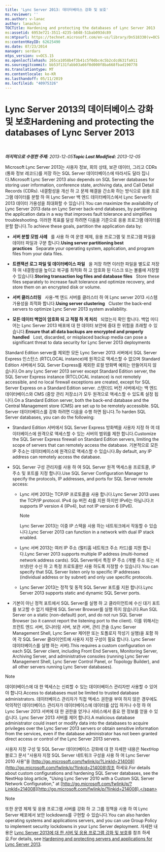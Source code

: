 ```yaml
---
title: 'Lync Server 2013: 데이터베이스 강화 및 보호'
ms.reviewer: ''
ms.author: v-lanac
author: lanachin
TOCTitle: Hardening and protecting the databases of Lync Server 2013
ms:assetid: 6953e721-3511-4235-b848-51bab093dc89
ms:mtpsurl: https://technet.microsoft.com/en-us/library/Dn518330(v=OCS.15)
ms:contentKeyID: 62625490
ms.date: 07/23/2014
manager: serdars
mtps_version: v=OCS.15
ms.openlocfilehash: 265ca1058b4f3b41c5f0dbc4c5b2cdcd631fa911
ms.sourcegitcommit: bb53f131fabb03a66f0d000f8ba668fbad190778
ms.translationtype: MT
ms.contentlocale: ko-KR
ms.lasthandoff: 05/11/2019
ms.locfileid: "40975326"
---
```

<div data-xmlns="http://www.w3.org/1999/xhtml">

<div class="topic" data-xmlns="http://www.w3.org/1999/xhtml" data-msxsl="urn:schemas-microsoft-com:xslt" data-cs="http://msdn.microsoft.com/en-us/">

<div data-asp="http://msdn2.microsoft.com/asp">

# <a name="hardening-and-protecting-the-databases-of-lync-server-2013"></a><span data-ttu-id="99bcf-102">Lync Server 2013의 데이터베이스 강화 및 보호</span><span class="sxs-lookup"><span data-stu-id="99bcf-102">Hardening and protecting the databases of Lync Server 2013</span></span>

</div>

<div id="mainSection">

<div id="mainBody">

<span> </span>

<span data-ttu-id="99bcf-103">_**마지막으로 수정한 주제:** 2013-12-05_</span><span class="sxs-lookup"><span data-stu-id="99bcf-103">_**Topic Last Modified:** 2013-12-05_</span></span>

<span data-ttu-id="99bcf-104">Microsoft Lync Server 2013는 사용자 정보, 회의 상태, 보관 데이터, 그리고 CDRs (통화 정보 레코드)를 저장 하는 SQL Server 데이터베이스에 따라서도 달라 집니다.</span><span class="sxs-lookup"><span data-stu-id="99bcf-104">Microsoft Lync Server 2013 also depends on SQL Server databases for storing user information, conference state, archiving data, and Call Detail Records (CDRs).</span></span> <span data-ttu-id="99bcf-105">내결함성을 개선 하 고 문제 해결을 간소화 하는 방식으로 응용 프로그램 데이터를 분할 하 여 Lync Server 백 엔드 데이터베이스에서 Lync Server의 2013 데이터 가용성을 최대화할 수 있습니다.</span><span class="sxs-lookup"><span data-stu-id="99bcf-105">You can maximize the availability of Lync Server 2013 data on Lync Server back-end databases, by partitioning the application data in a way that improves fault tolerance and simplifies troubleshooting.</span></span> <span data-ttu-id="99bcf-106">이러한 목표를 달성 하려면 다음을 기준으로 응용 프로그램 데이터를 분할 합니다.</span><span class="sxs-lookup"><span data-stu-id="99bcf-106">To achieve these goals, partition the application data by:</span></span>

  - <span data-ttu-id="99bcf-107">**서버 분할 모범 사례**   를 사용 하 여 운영 체제, 응용 프로그램 및 프로그램 파일을 데이터 파일과 구분 합니다.</span><span class="sxs-lookup"><span data-stu-id="99bcf-107">**Using server partitioning best practices**   Separate your operating system, application, and program files from your data files.</span></span>

  - <span data-ttu-id="99bcf-108">**트랜잭션 로그 파일 및 데이터베이스 파일**   을 저장 하면 이러한 파일을 별도로 저장 하 여 내결함성을 높이고 복구를 최적화 하 고 암호화 된 디스크 또는 볼륨에 저장할 수 있습니다.</span><span class="sxs-lookup"><span data-stu-id="99bcf-108">**Storing transaction log files and database files**   Store these files separately to increase fault tolerance and optimize recovery, and store them on an encrypted disk or volume.</span></span>

  - <span data-ttu-id="99bcf-109">**서버 클러스터링**   사용-백 엔드 서버를 클러스터 하 여 Lync server 2013 시스템 가용성을 최적화 합니다.</span><span class="sxs-lookup"><span data-stu-id="99bcf-109">**Using server clustering**   Cluster the back-end servers to optimize Lync Server 2013 system availability.</span></span>

  - <span data-ttu-id="99bcf-110">**모든 데이터 백업이 암호화 되 고 적절 하 게 처리**   되었는지 확인 합니다. 백업 미디어는 Lync Server 2013 배포에 대 한 데이터 보안에 중대 한 위험을 초래할 수 있습니다.</span><span class="sxs-lookup"><span data-stu-id="99bcf-110">**Ensure that all data backups are encrypted and properly handled**   Lost, discarded, or misplaced backup media can pose a significant threat to data security for Lync Server 2013 deployments</span></span>

<span data-ttu-id="99bcf-111">Standard Edition server를 제외한 모든 Lync Server 2013 서버에서 SQL Server Express 인스턴스 (RTCLOCAL instance)에 원격으로 액세스할 수 없으며 Standard Edition 서버에서 SQL Server Express를 제외한 로컬 방화벽 예외는 만들어지지 않습니다.</span><span class="sxs-lookup"><span data-stu-id="99bcf-111">On any Lync Server 2013 server except Standard Edition server, the SQL Server Express instance (RTCLOCAL instance) is not remotely accessible, and no local firewall exceptions are created, except for SQL Server Express on a Standard Edition server.</span></span> <span data-ttu-id="99bcf-112">스탠더드 버전 서버에서는 백 엔드 데이터베이스와 CMS (중앙 관리 저장소)가 모두 원격으로 액세스할 수 있도록 설정 됩니다.</span><span class="sxs-lookup"><span data-stu-id="99bcf-112">On a Standard Edition server, both the back-end database and the Central Management store (CMS) are set up to be remotely accessible.</span></span> <span data-ttu-id="99bcf-113">SQL Server 데이터베이스를 강화 하려면 다음을 수행 하면 됩니다.</span><span class="sxs-lookup"><span data-stu-id="99bcf-113">To harden SQL Server databases, you can do the following:</span></span>

  - <span data-ttu-id="99bcf-114">Standard Edition 서버에서 SQL Server Express 방화벽을 사용자 지정 하 여 데이터베이스에 원격으로 액세스할 수 있는 서버의 범위를 제한 합니다.</span><span class="sxs-lookup"><span data-stu-id="99bcf-114">Customize the SQL Server Express firewall on Standard Edition servers, limiting the scope of servers that can remotely access the database.</span></span> <span data-ttu-id="99bcf-115">기본적으로 모든 IP 주소는 데이터베이스에 원격으로 액세스할 수 있습니다.</span><span class="sxs-lookup"><span data-stu-id="99bcf-115">By default, any IP address can remotely access the database.</span></span>

  - <span data-ttu-id="99bcf-116">SQL Server 구성 관리자를 사용 하 여 SQL Server 원격 액세스용 프로토콜, IP 주소 및 포트를 지정 합니다.</span><span class="sxs-lookup"><span data-stu-id="99bcf-116">Use SQL Server Configuration Manager to specify the protocols, IP addresses, and ports for SQL Server remote access:</span></span>
    
      - <span data-ttu-id="99bcf-117">Lync 서버 2013는 TCP/IP 프로토콜을 사용 합니다.</span><span class="sxs-lookup"><span data-stu-id="99bcf-117">Lync Server 2013 uses the TCP/IP protocol.</span></span> <span data-ttu-id="99bcf-118">IPv4 (ip 버전 4)를 지원 하지만 IPv6는 아닙니다.</span><span class="sxs-lookup"><span data-stu-id="99bcf-118">It supports IP version 4 (IPv4), but not IP version 6 (IPv6).</span></span>
        
        <div>
        

        > [!NOTE]  
        > <span data-ttu-id="99bcf-119">Lync Server 2013는 이중 IP 스택을 사용 하는 네트워크에서 작동할 수 있습니다.</span><span class="sxs-lookup"><span data-stu-id="99bcf-119">Lync Server 2013 can function in a network with dual IP stack enabled.</span></span>

        
        </div>
    
      - <span data-ttu-id="99bcf-120">Lync 서버 2013는 여러 IP 주소 (멀티홈 네트워크 주소 카드)를 지원 합니다.</span><span class="sxs-lookup"><span data-stu-id="99bcf-120">Lync Server 2013 supports multiple IP address (multi-homed network address cards).</span></span> <span data-ttu-id="99bcf-121">SQL Server에서 특정 IP 주소 (개별 주소 또는 서브넷)만 수신 하 고 특정 프로토콜만 사용 하도록 지정할 수 있습니다.</span><span class="sxs-lookup"><span data-stu-id="99bcf-121">You can specify that SQL Server listen only to specific IP addresses (individual address or by subnet) and only use specific protocols.</span></span>
    
      - <span data-ttu-id="99bcf-122">Lync Server 2013는 정적 및 동적 SQL Server 포트를 지원 합니다.</span><span class="sxs-lookup"><span data-stu-id="99bcf-122">Lync Server 2013 supports static and dynamic SQL Server ports.</span></span>

  - <span data-ttu-id="99bcf-123">기본이 아닌 정적 포트에서 SQL Server를 실행 하 고 클라이언트에 수신 대기 포트를 보고할 수 없기 때문에 SQL Server Browser를 실행 하지 않습니다.</span><span class="sxs-lookup"><span data-stu-id="99bcf-123">Run SQL Server on a static (non-default) port, and do not run SQL Server Browser (so it cannot report the listening port to the client).</span></span> <span data-ttu-id="99bcf-124">이를 위해서는 프런트 엔드 서버, 모니터링 서버, 보관 서버, 관리 콘솔 (Lync Server Management Shell, Lync Server 제어판 또는 토폴로지 작성기 실행)을 포함 하 여 각 SQL Server 클라이언트에 사용자 지정 구성이 필요 합니다. Lync Server 데이터베이스를 실행 하는 서버).</span><span class="sxs-lookup"><span data-stu-id="99bcf-124">This requires a custom configuration on each SQL Server client, including Front End Servers, Monitoring Server, Archiving Server, and administrative consoles (running Lync Server Management Shell, Lync Server Control Panel, or Topology Builder), and all other servers running Lync Server databases).</span></span>

<div>


> [!NOTE]  
> <span data-ttu-id="99bcf-125">데이터베이스에 대 한 액세스는 신뢰할 수 있는 데이터베이스 관리자만 사용할 수 있어야 합니다.</span><span class="sxs-lookup"><span data-stu-id="99bcf-125">Access to databases must be limited to trusted database administrators.</span></span> <span data-ttu-id="99bcf-126">데이터베이스 관리자가 직접 액세스 권한을 부여 하지 않은 경우에도 악의적인 데이터베이스 관리자가 데이터베이스에 데이터를 삽입 하거나 수정 하 여 Lync Server 2013 서버에 대 한 권한을 얻거나 서비스에서 중요 한 정보를 얻을 수 있습니다. Lync Server 2013 서버를 제어 합니다.</span><span class="sxs-lookup"><span data-stu-id="99bcf-126">A malicious database administrator could insert or modify data into the databases to acquire privileges over the Lync Server 2013 servers or obtain sensitive information from the services, even if the database administrator has not been granted direct access or control of the Lync Server 2013 servers.</span></span>



</div>

<span data-ttu-id="99bcf-127">사용자 지정 구성 및 SQL Server 데이터베이스 강화에 대 한 자세한 내용은 NextHop 블로그 문서 "사용자 지정 SQL Server 네트워크 구성을 사용 하 여 Lync Server 2010 사용"을 [http://go.microsoft.com/fwlink/p/?LinkId=214008](http://go.microsoft.com/fwlink/p/?linkid=214008)참조 하세요.</span><span class="sxs-lookup"><span data-stu-id="99bcf-127">For details about custom configurations and hardening SQL Server databases, see the NextHop blog article, "Using Lync Server 2010 with a Custom SQL Server Network Configuration," at [http://go.microsoft.com/fwlink/p/?LinkId=214008](http://go.microsoft.com/fwlink/p/?linkid=214008).</span></span>

<div>


> [!NOTE]  
> <span data-ttu-id="99bcf-128">또한 운영 체제 및 응용 프로그램 서버를 강화 하 고 그룹 정책을 사용 하 여 Lync Server 배포에서 보안 lockdowns를 구현할 수 있습니다.</span><span class="sxs-lookup"><span data-stu-id="99bcf-128">You can also harden operating systems and applications servers, and you can use Group Policy to implement security lockdowns in your Lync Server deployment.</span></span> <span data-ttu-id="99bcf-129">자세한 내용은 <A href="lync-server-2013-hardening-and-protecting-servers-and-applications.md">Lync Server 2013에 대 한 서버 및 응용 프로그램 강화 및 보호</A>를 참조 하세요.</span><span class="sxs-lookup"><span data-stu-id="99bcf-129">For details, see <A href="lync-server-2013-hardening-and-protecting-servers-and-applications.md">Hardening and protecting servers and applications for Lync Server 2013</A>.</span></span>



</div>

</div>

<span> </span>

</div>

</div>

</div>

